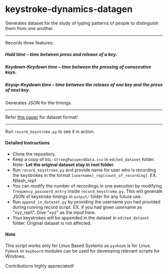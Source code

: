 # keystroke-dynamics-datagen

Generates dataset for the study of typing patterns of people to distinguish 
them from one another.

---------------------------------------------

Records three features:

##### Hold time – time between press and release of a key.
##### Keydown-Keydown time – time between the pressing of consecutive keys.
##### Keyup-Keydown time – time between the release of one key and the press of next key.

Generates JSON for the timings.

----------------------------------------------------------------------------------------

Refer [this paper](http://www.cs.cmu.edu/~keystroke/) for dataset format!

---------------------------------------------------------------------------------


Run `record_keystroke.py`  to see it in action.

#### Detailed Instructions 
* Clone the repository.
* Keep a copy of `DSL-StrongPasswordData.csv` in `edited_dataset` folder. Note- **Let the original dataset stay in root folder.**
* Run `record_keystroke.py` and provide name for user who is recording the keystrokes in the format `[username]_rep[count_of_recording]`. EX. Nilesh_rep1
* You can modify the number of recordings in one execution by modifying `frequency_password_entry` inside `record_keystroke.py`. This will generate JSON of keystroke timings in `output/` folder for any future use. 
* Run `append_in_dataset.py` by providing the username you had provided during running record script.
EX. if you had given username as "xyz_rep1". Give "xyz" as the input here.
* Your keystrokes will be appended in the dataset in `edited_dataset` folder. Original dataset is not affected.


#### Note

This script works only for Linux Based Systems as `pyxhook` is for Linux. `PyHook` or `keyboard` modules can be used for developing relevant scripts for Windows. 

Contributions highly appreciated!


